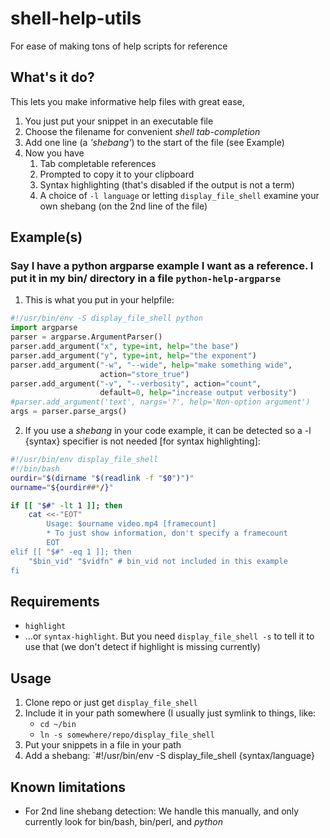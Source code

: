 # shell-help-utils
For ease of making tons of help scripts for reference

## What's it do?
This lets you make informative help files with great ease,

1. You just put your snippet in an executable file
2. Choose the filename for convenient *shell tab-completion*
3. Add one line (a *'shebang'*) to the start of the file (see Example)
4. Now you have
    1. Tab completable references
    2. Prompted to copy it to your clipboard
    3. Syntax highlighting (that's disabled if the output is not a term)
    4. A choice of `-l language` or letting `display_file_shell` examine your own shebang (on the 2nd line of the file)

## Example(s)

### Say I have a python argparse example I want as a reference. I put it in my bin/ directory in a file `python-help-argparse`

1. This is what you put in your helpfile:
```python
#!/usr/bin/env -S display_file_shell python
import argparse
parser = argparse.ArgumentParser()
parser.add_argument("x", type=int, help="the base")
parser.add_argument("y", type=int, help="the exponent")
parser.add_argument("-w", "--wide", help="make something wide",
                    action="store_true")
parser.add_argument("-v", "--verbosity", action="count",
                    default=0, help="increase output verbosity")
#parser.add_argument('text', nargs='?', help='Non-option argument')
args = parser.parse_args()
```
2. If you use a *shebang* in your code example, it can be detected so a -l {syntax} specifier is not needed [for syntax highlighting]:
```bash
#!/usr/bin/env display_file_shell
#!/bin/bash
ourdir="$(dirname "$(readlink -f "$0")")"
ourname="${ourdir##*/}"

if [[ "$#" -lt 1 ]]; then
	cat <<-"EOT"
		Usage: $ourname video.mp4 [framecount]
		* To just show information, don't specify a framecount
		EOT
elif [[ "$#" -eq 1 ]]; then
	"$bin_vid" "$vidfn" # bin_vid not included in this example
fi
```

## Requirements
* `highlight`
* ...or `syntax-highlight`. But you need `display_file_shell -s` to tell it to use that (we don't detect if highlight is missing currently)

## Usage
1. Clone repo or just get `display_file_shell`
2. Include it in your path somewhere (I usually just symlink to things, like:
    * `cd ~/bin`
    * `ln -s somewhere/repo/display_file_shell`
3. Put your snippets in a file in your path
4. Add a shebang: `#!/usr/bin/env -S display_file_shell {syntax/language}

## Known limitations
* For 2nd line shebang detection: We handle this manually, and only currently look for bin/bash, bin/perl, and *python*

